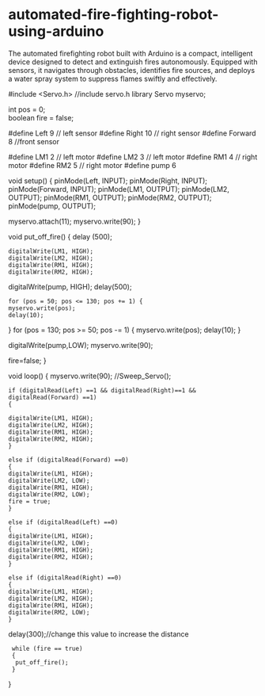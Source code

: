 # automated-fire-fighting-robot-using-arduino
The automated firefighting robot built with Arduino is a compact, intelligent device designed to detect and extinguish fires autonomously. Equipped with sensors, it navigates through obstacles, identifies fire sources, and deploys a water spray system to suppress flames swiftly and effectively.

#include <Servo.h>  //include servo.h library
Servo myservo;
 
int pos = 0;    
boolean fire = false;
 
#define Left 9      // left sensor
#define Right 10    // right sensor
#define Forward 8   //front sensor

#define LM1 2       // left motor
#define LM2 3       // left motor
#define RM1 4       // right motor
#define RM2 5       // right motor
#define pump 6
 
void setup()
{
  pinMode(Left, INPUT);
  pinMode(Right, INPUT);
  pinMode(Forward, INPUT);
  pinMode(LM1, OUTPUT);
  pinMode(LM2, OUTPUT);
  pinMode(RM1, OUTPUT);
  pinMode(RM2, OUTPUT);
  pinMode(pump, OUTPUT);
 
  myservo.attach(11);
  myservo.write(90); 
}
 
void put_off_fire()
{
    delay (500);
 
    digitalWrite(LM1, HIGH);
    digitalWrite(LM2, HIGH);
    digitalWrite(RM1, HIGH);
    digitalWrite(RM2, HIGH);
    
   digitalWrite(pump, HIGH);
   delay(500);
    
    for (pos = 50; pos <= 130; pos += 1) { 
    myservo.write(pos); 
    delay(10);  
  }
  for (pos = 130; pos >= 50; pos -= 1) { 
    myservo.write(pos); 
    delay(10);
  }
  
  digitalWrite(pump,LOW);
  myservo.write(90);
  
  fire=false;
}
 
void loop()
{
   myservo.write(90); //Sweep_Servo();  
 
    if (digitalRead(Left) ==1 && digitalRead(Right)==1 && digitalRead(Forward) ==1) 
    {
    
    digitalWrite(LM1, HIGH);
    digitalWrite(LM2, HIGH);
    digitalWrite(RM1, HIGH);
    digitalWrite(RM2, HIGH);
    }
    
    else if (digitalRead(Forward) ==0) 
    {
    digitalWrite(LM1, HIGH);
    digitalWrite(LM2, LOW);
    digitalWrite(RM1, HIGH);
    digitalWrite(RM2, LOW);
    fire = true;
    }
    
    else if (digitalRead(Left) ==0)
    {
    digitalWrite(LM1, HIGH);
    digitalWrite(LM2, LOW);
    digitalWrite(RM1, HIGH);
    digitalWrite(RM2, HIGH);
    }
    
    else if (digitalRead(Right) ==0) 
    {
    digitalWrite(LM1, HIGH);
    digitalWrite(LM2, HIGH);
    digitalWrite(RM1, HIGH);
    digitalWrite(RM2, LOW);
    }
    
delay(300);//change this value to increase the distance
 
     while (fire == true)
     {
      put_off_fire();
     }
}
